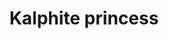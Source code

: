 ---
layout: item
title: Kalphite princess
item-id: 12647
datatable: true
id: 12647
name: "Kalphite princess"
members: true
lowalch: 0
highalch: 0
examine: "Suggests there's a king nearby."
monsters:
  - id: 963
    name: "Kalphite Queen"
    members: true
    combat_level: 333
    wiki_url: "https://oldschool.runescape.wiki/w/Kalphite_Queen#Crawling"
    drops:
      - quantity: "1"
        rarity: 0.0003333333333333333
    image: "https://oldschool.runescape.wiki/images/thumb/5/57/Kalphite_Queen.png/290px-Kalphite_Queen.png?a4955"
---